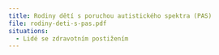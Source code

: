 ```yaml
---
title: Rodiny dětí s poruchou autistického spektra (PAS)
file: rodiny-deti-s-pas.pdf
situations:
  - Lidé se zdravotním postižením
---
```

